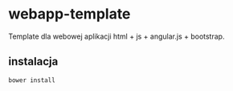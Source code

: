 # webapp-template #

Template dla webowej aplikacji html + js + angular.js + bootstrap.

## instalacja ##

```bower install```
